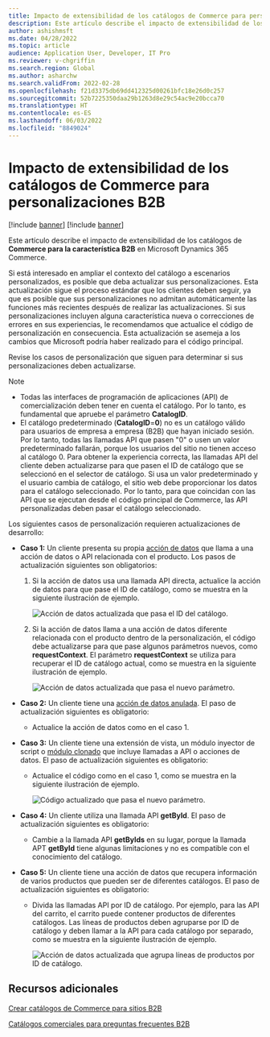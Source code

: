 ```yaml
---
title: Impacto de extensibilidad de los catálogos de Commerce para personalizaciones B2B
description: Este artículo describe el impacto de extensibilidad de los catálogos de Commerce para la característica B2B en Microsoft Dynamics 365 Commerce.
author: ashishmsft
ms.date: 04/28/2022
ms.topic: article
audience: Application User, Developer, IT Pro
ms.reviewer: v-chgriffin
ms.search.region: Global
ms.author: asharchw
ms.search.validFrom: 2022-02-28
ms.openlocfilehash: f21d3375db69dd412325d00261bfc18e26d0c257
ms.sourcegitcommit: 52b7225350daa29b1263d8e29c54ac9e20bcca70
ms.translationtype: HT
ms.contentlocale: es-ES
ms.lasthandoff: 06/03/2022
ms.locfileid: "8849024"
---
```

# <a name="extensibility-impact-of-commerce-catalogs-for-b2b-customizations"></a>Impacto de extensibilidad de los catálogos de Commerce para personalizaciones B2B

[!include [banner](includes/banner.md)]
[!include [banner](includes/preview-banner.md)]

Este artículo describe el impacto de extensibilidad de los catálogos de **Commerce para la característica B2B** en Microsoft Dynamics 365 Commerce.

Si está interesado en ampliar el contexto del catálogo a escenarios personalizados, es posible que deba actualizar sus personalizaciones. Esta actualización sigue el proceso estándar que los clientes deben seguir, ya que es posible que sus personalizaciones no admitan automáticamente las funciones más recientes después de realizar las actualizaciones. Si sus personalizaciones incluyen alguna característica nueva o correcciones de errores en sus experiencias, le recomendamos que actualice el código de personalización en consecuencia. Esta actualización se asemeja a los cambios que Microsoft podría haber realizado para el código principal.

Revise los casos de personalización que siguen para determinar si sus personalizaciones deben actualizarse.

> [!NOTE]
> - Todas las interfaces de programación de aplicaciones (API) de comercialización deben tener en cuenta el catálogo. Por lo tanto, es fundamental que apruebe el parámetro **CatalogID**.
> - El catálogo predeterminado (**CatalogID**=**0**) no es un catálogo válido para usuarios de empresa a empresa (B2B) que hayan iniciado sesión. Por lo tanto, todas las llamadas API que pasen "0" o usen un valor predeterminado fallarán, porque los usuarios del sitio no tienen acceso al catálogo 0. Para obtener la experiencia correcta, las llamadas API del cliente deben actualizarse para que pasen el ID de catálogo que se seleccionó en el selector de catálogo. Si usa un valor predeterminado y el usuario cambia de catálogo, el sitio web debe proporcionar los datos para el catálogo seleccionado. Por lo tanto, para que coincidan con las API que se ejecutan desde el código principal de Commerce, las API personalizadas deben pasar el catálogo seleccionado.

Los siguientes casos de personalización requieren actualizaciones de desarrollo:

- **Caso 1:** Un cliente presenta su propia [acción de datos](e-commerce-extensibility/data-actions.md) que llama a una acción de datos o API relacionada con el producto. Los pasos de actualización siguientes son obligatorios:

    1. Si la acción de datos usa una llamada API directa, actualice la acción de datos para que pase el ID de catálogo, como se muestra en la siguiente ilustración de ejemplo.

        ![Acción de datos actualizada que pasa el ID del catálogo.](./media/customization1_a.png)

    1. Si la acción de datos llama a una acción de datos diferente relacionada con el producto dentro de la personalización, el código debe actualizarse para que pase algunos parámetros nuevos, como **requestContext**. El parámetro **requestContext** se utiliza para recuperar el ID de catálogo actual, como se muestra en la siguiente ilustración de ejemplo.

        ![Acción de datos actualizada que pasa el nuevo parámetro.](./media/customization1_b.png)

- **Caso 2:** Un cliente tiene una [acción de datos anulada](e-commerce-extensibility/data-action-overrides.md). El paso de actualización siguientes es obligatorio:

    - Actualice la acción de datos como en el caso 1.

- **Caso 3:** Un cliente tiene una extensión de vista, un módulo inyector de script o [módulo clonado](e-commerce-extensibility/modules-overview.md#clone-a-module-library-module) que incluye llamadas a API o acciones de datos. El paso de actualización siguientes es obligatorio:

    - Actualice el código como en el caso 1, como se muestra en la siguiente ilustración de ejemplo.

       ![Código actualizado que pasa el nuevo parámetro.](./media/customization3.png)

- **Caso 4:** Un cliente utiliza una llamada API **getById**. El paso de actualización siguientes es obligatorio:

    - Cambie a la llamada API **getByIds** en su lugar, porque la llamada APT **getById** tiene algunas limitaciones y no es compatible con el conocimiento del catálogo.

- **Caso 5:** Un cliente tiene una acción de datos que recupera información de varios productos que pueden ser de diferentes catálogos. El paso de actualización siguientes es obligatorio:

    - Divida las llamadas API por ID de catálogo. Por ejemplo, para las API del carrito, el carrito puede contener productos de diferentes catálogos. Las líneas de productos deben agruparse por ID de catálogo y deben llamar a la API para cada catálogo por separado, como se muestra en la siguiente ilustración de ejemplo.

        ![Acción de datos actualizada que agrupa líneas de productos por ID de catálogo.](./media/customization5.png)

## <a name="additional-resources"></a>Recursos adicionales

[Crear catálogos de Commerce para sitios B2B](catalogs-b2b-sites.md)

[Catálogos comerciales para preguntas frecuentes B2B](catalogs-b2b-sites-FAQ.md)
